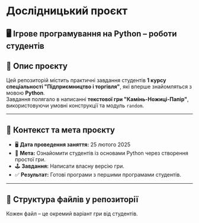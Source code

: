 # Дослідницький проєкт

## 🖥️ Ігрове програмування на Python – роботи студентів

## 📌 Опис проєкту  
Цей репозиторій містить практичні завдання студентів **1 курсу спеціальності "Підприємництво і торгівля"**, які вперше знайомляться з мовою **Python**.  
Завдання полягало в написанні **текстової гри "Камінь-Ножиці-Папір"**, використовуючи умовні конструкції та модуль `random`.

---

## 📅 Контекст та мета проєкту  
- 🖥️ **Дата проведення заняття:** 25 лютого 2025  
- 🎯 **Мета:** Ознайомити студентів із основами Python через створення простої гри.  
- 🕹 **Завдання:** Написати власну версію гри.
- ✅ **Результат:** Готові програми з першими програмами студентів.

---

## 📂 Структура файлів у репозиторії  
Кожен файл – це окремий варіант гри від студентів.  
